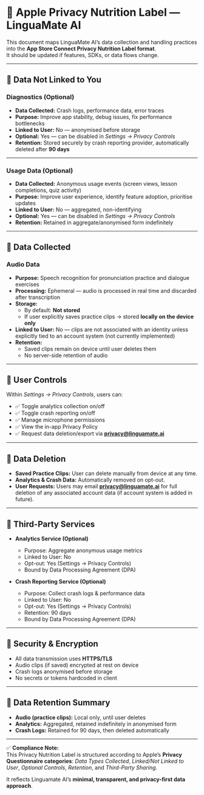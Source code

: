 # 🍏 Apple Privacy Nutrition Label — LinguaMate AI

This document maps LinguaMate AI’s data collection and handling practices into the **App Store Connect Privacy Nutrition Label format**.  
It should be updated if features, SDKs, or data flows change.

---

## 📌 Data Not Linked to You

### Diagnostics (Optional)
- **Data Collected:** Crash logs, performance data, error traces  
- **Purpose:** Improve app stability, debug issues, fix performance bottlenecks  
- **Linked to User:** No — anonymised before storage  
- **Optional:** Yes — can be disabled in *Settings → Privacy Controls*  
- **Retention:** Stored securely by crash reporting provider, automatically deleted after **90 days**  

---

### Usage Data (Optional)
- **Data Collected:** Anonymous usage events (screen views, lesson completions, quiz activity)  
- **Purpose:** Improve user experience, identify feature adoption, prioritise updates  
- **Linked to User:** No — aggregated, non-identifying  
- **Optional:** Yes — can be disabled in *Settings → Privacy Controls*  
- **Retention:** Retained in aggregate/anonymised form indefinitely  

---

## 📌 Data Collected

### Audio Data
- **Purpose:** Speech recognition for pronunciation practice and dialogue exercises  
- **Processing:** Ephemeral — audio is processed in real time and discarded after transcription  
- **Storage:**  
  - By default: **Not stored**  
  - If user explicitly saves practice clips → stored **locally on the device only**  
- **Linked to User:** No — clips are not associated with an identity unless explicitly tied to an account system (not currently implemented)  
- **Retention:**  
  - Saved clips remain on device until user deletes them  
  - No server-side retention of audio  

---

## 📌 User Controls

Within *Settings → Privacy Controls*, users can:  
- ✅ Toggle analytics collection on/off  
- ✅ Toggle crash reporting on/off  
- ✅ Manage microphone permissions  
- ✅ View the in-app Privacy Policy  
- ✅ Request data deletion/export via **privacy@linguamate.ai**  

---

## 📌 Data Deletion

- **Saved Practice Clips:** User can delete manually from device at any time.  
- **Analytics & Crash Data:** Automatically removed on opt-out.  
- **User Requests:** Users may email **privacy@linguamate.ai** for full deletion of any associated account data (if account system is added in future).  

---

## 📌 Third-Party Services

- **Analytics Service (Optional)**  
  - Purpose: Aggregate anonymous usage metrics  
  - Linked to User: No  
  - Opt-out: Yes (Settings → Privacy Controls)  
  - Bound by Data Processing Agreement (DPA)  

- **Crash Reporting Service (Optional)**  
  - Purpose: Collect crash logs & performance data  
  - Linked to User: No  
  - Opt-out: Yes (Settings → Privacy Controls)  
  - Retention: 90 days  
  - Bound by Data Processing Agreement (DPA)  

---

## 📌 Security & Encryption

- All data transmission uses **HTTPS/TLS**  
- Audio clips (if saved) encrypted at rest on device  
- Crash logs anonymised before storage  
- No secrets or tokens hardcoded in client  

---

## 📌 Data Retention Summary

- **Audio (practice clips):** Local only, until user deletes  
- **Analytics:** Aggregated, retained indefinitely in anonymised form  
- **Crash Logs:** Retained for 90 days, then deleted automatically  

---

✅ **Compliance Note:**  
This Privacy Nutrition Label is structured according to Apple’s **Privacy Questionnaire categories**: *Data Types Collected*, *Linked/Not Linked to User*, *Optional Controls*, *Retention*, and *Third-Party Sharing*.  

It reflects Linguamate AI’s **minimal, transparent, and privacy-first data approach**.
